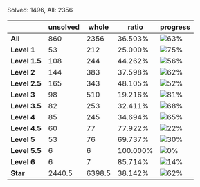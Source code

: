 Solved: 1496, All: 2356

| |unsolved|whole|ratio|progress|
|----|----|----|----|----|
|**All**| 860 | 2356 | 36.503%| ![63%](https://progress-bar.dev/63?title=All) |
|**Level 1**| 53 | 212 | 25.000%| ![75%](https://progress-bar.dev/75?title=Level+1++)|
|**Level 1.5**| 108 | 244 | 44.262%| ![56%](https://progress-bar.dev/56?title=Level+1.5)|
|**Level 2**| 144 | 383 | 37.598%| ![62%](https://progress-bar.dev/62?title=Level+2++)|
|**Level 2.5**| 165 | 343 | 48.105%| ![52%](https://progress-bar.dev/52?title=Level+2.5)|
|**Level 3**| 98 | 510 | 19.216%| ![81%](https://progress-bar.dev/81?title=Level+3++)|
|**Level 3.5**| 82 | 253 | 32.411%| ![68%](https://progress-bar.dev/68?title=Level+3.5)|
|**Level 4**| 85 | 245 | 34.694%| ![65%](https://progress-bar.dev/65?title=Level+4++)|
|**Level 4.5**| 60 | 77 | 77.922%| ![22%](https://progress-bar.dev/22?title=Level+4.5)|
|**Level 5**| 53 | 76 | 69.737%| ![30%](https://progress-bar.dev/30?title=Level+5++)|
|**Level 5.5**| 6 | 6 | 100.000%| ![0%](https://progress-bar.dev/0?title=Level+5.5)|
|**Level 6**| 6 | 7 | 85.714%| ![14%](https://progress-bar.dev/14?title=Level+6++)|
|**Star**|2440.5 | 6398.5 |38.142%| ![62%](https://progress-bar.dev/62?title=Star) |

